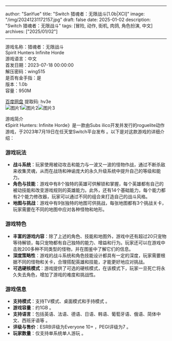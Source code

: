 
---
author: "SanYue"
title: "Switch 猎魂者：无限战斗[1.0b|XCI]"
image: "/img/20241231172157.jpg"
draft: false
date: 2025-01-02
description: "Switch 猎魂者：无限战斗"
tags: [冒险, 动作, 街机, 肉鸽, 角色扮演, 中文]
archives: ["2025/01/02"]

---

游戏名称：猎魂者：无限战斗   
Spirit Hunters Infinite Horde    
游戏语言：中文  
首发日期：2023-07-18 00:00:00  
解压密码：wing515  
是否有金手指：是  
版本：1.0b   
容量：950M

[百度网盘](https://pan.baidu.com/s/1J37qjIV3bJFDuyVbRaYPQQ) 提取码: hv3e  
![图片1](/img/4a603c.jpg)![图片2](/img/fe24b2.jpg)![图片3](/img/ad53c9.jpg)  

游戏简介  
《Spirit Hunters: Infinite Horde》是一款由Subs ilico开发并发行的roguelite动作游戏，于2023年7月19日在任天堂Switch平台发布 。以下是对这款游戏的详细介绍：

### 游戏玩法
- **战斗系统**：玩家使用被动攻击和能力与一波又一波的怪物作战，通过不断杀敌来收集灵魂，从而在战场和神谕庞大的永久升级系统中提升自己的等级和能力。
- **角色与技能**：游戏中有8个独特的英雄可供解锁和掌握，每个英雄都有自己的被动技能和改变游戏规则的英雄能力。此外，还有14个基础能力，每个能力都有2个能力修改器，玩家可以通过不同的组合来打造自己的战斗风格。
- **地图与挑战**：游戏中有9张独特的地图可供挑战，每张地图都有3个挑战关卡，玩家需要在不同的地图中应对各种怪物和地形。

### 游戏特色
- **丰富的游戏内容**：除了上述的角色、技能和地图外，游戏中还有超过20只宠物等待解锁，每只宠物都有自己独特的能力、增益和行为。玩家还可以在游戏中击败200多种不同类型的怪物，并在图鉴中了解它们的信息。
- **深度策略性**：游戏的战斗系统和角色技能设计都具有一定的深度，玩家需要根据不同的怪物和关卡，合理搭配英雄和技能，才能更好地应对挑战。
- **可选硬核模式**：游戏提供了可选的硬核模式，在该模式下，玩家一旦死亡将永久失去角色，增加了游戏的难度和挑战性。

### 游戏信息
- **支持模式**：支持TV模式、桌面模式和手持模式 。
- **游戏容量**：约1GB 。
- **支持语言**：包括英语、法语、德语、日语、韩语、葡萄牙语、俄语、简体中文、西班牙语等 。
- **评级与售价**：ESRB评级为Everyone 10+ ，PEGI评级为7 。
- **玩家数量**：仅支持单系统单人游玩 。
